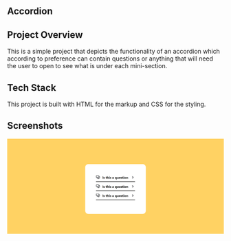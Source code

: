 ## Accordion

## Project Overview
This is a simple project that depicts the functionality of an accordion which according to preference can contain questions or anything that will need the user to open to see what is under each mini-section.

## Tech Stack
This project is built with HTML for the markup and CSS for the styling.

## Screenshots
![](./screenshots/desktopIndex.png)